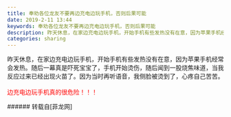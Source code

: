 ```yaml
---
title: 奉劝各位龙友不要再边充电边玩手机，否则后果可能
date: 2019-2-11 13:44
keywords: 奉劝各位龙友不要再边充电边玩手机，否则后果可能
description: 昨天休息，在家边充电边玩手机，开始手机有些发热没有在意，因为苹果手机经常会发热。随后一幕真是吓死宝宝了，手机开始烫伤，随后闻到一股烧焦味道，当我反应过来已经出现火苗了。因为当时再听语音，我侧脸被烫到了，心疼自己苦苦。边充电边玩手机真的很危险！！！
categories: sharing
---
```

<td class="t_f" id="postmessage_2966088">

昨天休息，在家边充电边玩手机，开始手机有些发热没有在意，因为苹果手机经常会发热。随后一幕真是吓死宝宝了，手机开始烫伤，随后闻到一股烧焦味道，当我反应过来已经出现火苗了。因为当时再听语音，我侧脸被烫到了，心疼自己苦苦。<br/>
<br/>
<font color="#ff0000">边充电边玩手机真的很危险！！！</font><br/>
</td>
###### 转载自[菲龙网]